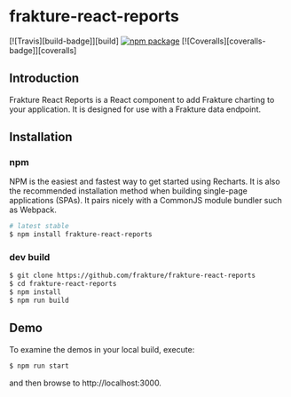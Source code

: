 # frakture-react-reports

[![Travis][build-badge]][build]
[![npm package][npm-badge]][npm]
[![Coveralls][coveralls-badge]][coveralls]

## Introduction

Frakture React Reports is a React component to add Frakture charting to your application.  It is designed for use with a Frakture data endpoint.

## Installation

### npm

NPM is the easiest and fastest way to get started using Recharts. It is also the recommended installation method when building single-page applications (SPAs). It pairs nicely with a CommonJS module bundler such as Webpack.


```sh
# latest stable
$ npm install frakture-react-reports
```

### dev build

```sh
$ git clone https://github.com/frakture/frakture-react-reports
$ cd frakture-react-reports
$ npm install
$ npm run build
```

## Demo

To examine the demos in your local build, execute:

```sh
$ npm run start
```

and then browse to http://localhost:3000.

[npm-badge]: https://img.shields.io/npm/v/npm-package.png?style=flat-square
[npm]: https://www.npmjs.org/package/npm-package
